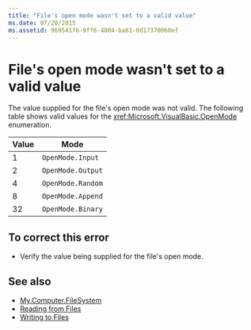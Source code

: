 ```yaml
---
title: "File's open mode wasn't set to a valid value"
ms.date: 07/20/2015
ms.assetid: 969541f6-9ff6-4804-ba61-0d17370060ef
---
```

# File's open mode wasn't set to a valid value
The value supplied for the file's open mode was not valid. The following table shows valid values for the <xref:Microsoft.VisualBasic.OpenMode> enumeration.  
  
|Value|Mode|  
|-----------|----------|  
|1|`OpenMode.Input`|  
|2|`OpenMode.Output`|  
|4|`OpenMode.Random`|  
|8|`OpenMode.Append`|  
|32|`OpenMode.Binary`|  
  
## To correct this error  
  
- Verify the value being supplied for the file's open mode.  
  
## See also

- [My.Computer.FileSystem](xref:Microsoft.VisualBasic.FileIO.FileSystem)
- [Reading from Files](../../visual-basic/developing-apps/programming/drives-directories-files/reading-from-files.md)
- [Writing to Files](../../visual-basic/developing-apps/programming/drives-directories-files/writing-to-files.md)
